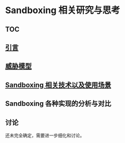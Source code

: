 # Sandboxing 相关研究与思考

## TOC

## [引言](./intro.md)

## [威胁模型](./threat-model.md)

## [Sandboxing 相关技术以及使用场景](./impl.md)

## Sandboxing 各种实现的分析与对比

## 讨论

还未完全确定，需要进一步细化和讨论。
